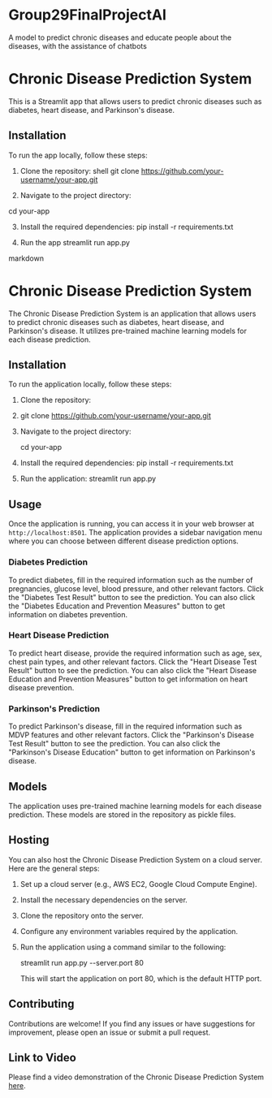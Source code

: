 # Group29FinalProjectAI
A model to predict chronic diseases and educate people about the diseases, with the assistance of chatbots

# Chronic Disease Prediction System

This is a Streamlit app that allows users to predict chronic diseases such as diabetes, heart disease, and Parkinson's disease.

## Installation

To run the app locally, follow these steps:

1. Clone the repository:
   shell
   git clone https://github.com/your-username/your-app.git

2. Navigate to the project directory:

  cd your-app

3. Install the required dependencies:
  pip install -r requirements.txt

4. Run the app
   streamlit run app.py


markdown
# Chronic Disease Prediction System

The Chronic Disease Prediction System is an application that allows users to predict chronic diseases such as diabetes, heart disease, and Parkinson's disease. It utilizes pre-trained machine learning models for each disease prediction.

## Installation

To run the application locally, follow these steps:

1. Clone the repository:
2. 
   git clone https://github.com/your-username/your-app.git
   

3. Navigate to the project directory:
   
   cd your-app

4. Install the required dependencies:
   pip install -r requirements.txt


5. Run the application:
   streamlit run app.py

## Usage

Once the application is running, you can access it in your web browser at `http://localhost:8501`. The application provides a sidebar navigation menu where you can choose between different disease prediction options.

### Diabetes Prediction

To predict diabetes, fill in the required information such as the number of pregnancies, glucose level, blood pressure, and other relevant factors. Click the "Diabetes Test Result" button to see the prediction. You can also click the "Diabetes Education and Prevention Measures" button to get information on diabetes prevention.

### Heart Disease Prediction

To predict heart disease, provide the required information such as age, sex, chest pain types, and other relevant factors. Click the "Heart Disease Test Result" button to see the prediction. You can also click the "Heart Disease Education and Prevention Measures" button to get information on heart disease prevention.

### Parkinson's Prediction

To predict Parkinson's disease, fill in the required information such as MDVP features and other relevant factors. Click the "Parkinson's Disease Test Result" button to see the prediction. You can also click the "Parkinson's Disease Education" button to get information on Parkinson's disease.

## Models

The application uses pre-trained machine learning models for each disease prediction. These models are stored in the repository as pickle files.

## Hosting

You can also host the Chronic Disease Prediction System on a cloud server. Here are the general steps:

1. Set up a cloud server (e.g., AWS EC2, Google Cloud Compute Engine).

2. Install the necessary dependencies on the server.

3. Clone the repository onto the server.

4. Configure any environment variables required by the application.

5. Run the application using a command similar to the following:
   
   streamlit run app.py --server.port 80

   This will start the application on port 80, which is the default HTTP port.

## Contributing

Contributions are welcome! If you find any issues or have suggestions for improvement, please open an issue or submit a pull request.


## Link to Video

Please find a video demonstration of the Chronic Disease Prediction System [here](insert-video-link).


